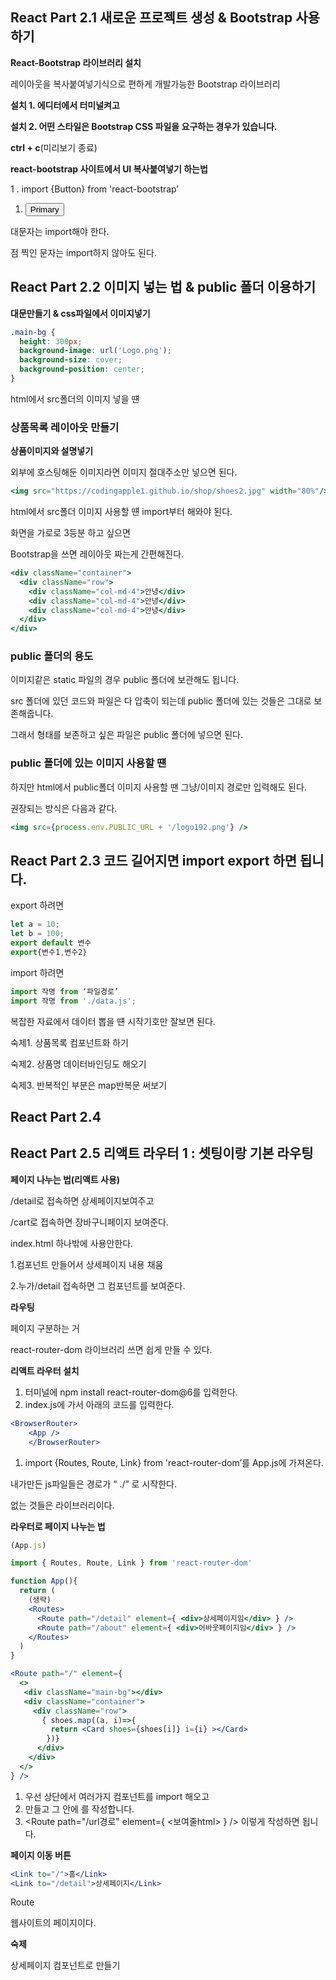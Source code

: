 ## React Part 2.1 **새로운 프로젝트 생성 & Bootstrap 사용하기**

**React-Bootstrap 라이브러리 설치**

레이아웃을 복사붙여넣기식으로 편하게 개발가능한 Bootstrap 라이브러리

**설치 1. 에디터에서 터미널켜고**

**설치 2. 어떤 스타일은 Bootstrap CSS 파일을 요구하는 경우가 있습니다.**

**ctrl + c**(미리보기 종료)

**react-bootstrap 사이트에서 UI 복사붙여넣기 하는법** 

 1 .  import {Button} from 'react-bootstrap’

1.  <Button variant="primary">Primary</Button>

대문자는 import해야 한다.

점 찍인 문자는 import하지 않아도 된다.

## React Part 2.2 **이미지 넣는 법 & public 폴더 이용하기**

**대문만들기 & css파일에서 이미지넣기**

```css
.main-bg {
  height: 300px;
  background-image: url('Logo.png');
  background-size: cover;
  background-position: center;
}
```

html에서 src폴더의 이미지 넣을 떈

### **상품목록 레이아웃 만들기**

**상품이미지와 설명넣기**

외부에 호스팅해둔 이미지라면 이미지 절대주소만 넣으면 된다.

```jsx
<img src="https://codingapple1.github.io/shop/shoes2.jpg" width="80%"/>
```

html에서 src폴더 이미지 사용할 떈 import부터 해와야 된다.

화면을 가로로 3등분 하고 싶으면 

Bootstrap을 쓰면 레이아웃 짜는게 간편해진다.

```jsx
<div className="container">
  <div className="row">
    <div className="col-md-4">안녕</div>
    <div className="col-md-4">안녕</div>
    <div className="col-md-4">안녕</div>
  </div>
</div>
```

### **public 폴더의 용도**

이미지같은 static 파일의 경우 public 폴더에 보관해도 됩니다.

src 폴더에 있던 코드와 파일은 다 압축이 되는데 public 폴더에 있는 것들은 그대로 보존해줍니다.

그래서 형태를 보존하고 싶은 파일은 public 폴더에 넣으면 된다.

### public 폴더에 있는 이미지 사용할 떈

하지만 html에서 public폴더 이미지 사용할 땐 그냥/이미지 경로만 입력해도 된다.

권장되는 방식은 다음과 같다.

```jsx
<img src={process.env.PUBLIC_URL + '/logo192.png'} />
```

## React Part 2.3 **코드 길어지면 import export 하면 됩니다.**

export 하려면 

```jsx
let a = 10;
let b = 100;
export default 변수
export{변수1,변수2}
```

import 하려면 

```jsx
import 작명 from ‘파일경로’
import 작명 from './data.js';
```

복잡한 자료에서 데이터 뽑을 떈 시작기호만 잘보면 된다.

숙제1. 상품목록 컴포넌트화 하기

숙제2. 상품명 데이터바인딩도 해오기

숙제3. 반복적인 부분은 map반복문 써보기

## React Part 2.4

## React Part 2.5 **리액트 라우터 1 : 셋팅이랑 기본 라우팅**

**페이지 나누는 법(리액트 사용)**

/detail로 접속하면 상세페이지보여주고

/cart로 접속하면 장바구니페이지 보여준다.

index.html 하나밖에 사용안한다.

1.컴포넌트 만들어서 상세페이지 내용 채움

2.누가/detail 접속하면 그 컴포넌트를 보여준다.

**라우팅**

페이지 구분하는 거

react-router-dom 라이브러리 쓰면 쉽게 만들 수 있다.

**리액트 라우터 설치**

1. 터미널에 npm install react-router-dom@6를 입력한다.
2. index.js에 가서 아래의 코드를 입력한다.

```jsx
<BrowserRouter>
    <App />
    </BrowserRouter>
```

1. import {Routes, Route, Link} from 'react-router-dom’를 App.js에 가져온다.

내가만든 js파일들은 경로가 “ ./” 로 시작한다.

없는 것들은 라이브러리이다.

**라우터로 페이지 나누는 법**

```jsx
(App.js)

import { Routes, Route, Link } from 'react-router-dom'

function App(){
  return (
    (생략)
    <Routes>
      <Route path="/detail" element={ <div>상세페이지임</div> } />
      <Route path="/about" element={ <div>어바웃페이지임</div> } />
    </Routes>
  )
}
```

```jsx
<Route path="/" element={ 
  <>
   <div className="main-bg"></div>
   <div className="container">
     <div className="row">
       { shoes.map((a, i)=>{
         return <Card shoes={shoes[i]} i={i} ></Card>
        })}
      </div>
    </div> 
  </>
} />
```

1. 우선 상단에서 여러가지 컴포넌트를 import 해오고
2. <Routes> 만들고 그 안에 <Route>를 작성합니다.
3. <Route path="/url경로" element={ <보여줄html> } /> 이렇게 작성하면 됩니다.

**페이지 이동 버튼** 

```jsx
<Link to="/">홈</Link>
<Link to="/detail">상세페이지</Link>
```

Route

웹사이트의 페이지이다.

**숙제**

상세페이지 컴포넌트로 만들기
